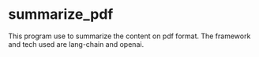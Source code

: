 # summarize_pdf
This program use to summarize the content on pdf format. The framework and tech used are lang-chain and openai. 
